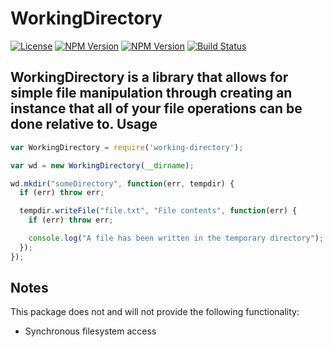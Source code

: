 WorkingDirectory
================
[![License][license-image]][license-url]
[![NPM Version][npm-version-image]][npm-url]
[![NPM Version][tag-version-image]][github-url]
[![Build Status][build-image]][build-url]

WorkingDirectory is a library that allows for simple file manipulation through
creating an instance that all of your file operations can be done relative to.
Usage
-----
```javascript
var WorkingDirectory = require('working-directory');

var wd = new WorkingDirectory(__dirname);

wd.mkdir("someDirectory", function(err, tempdir) {
  if (err) throw err;

  tempdir.writeFile("file.txt", "File contents", function(err) {
    if (err) throw err;

    console.log("A file has been written in the temporary directory");
  });
});
```
Notes
-----
This package does not and will not provide the following functionality:
* Synchronous filesystem access

[license-url]: https://github.com/terribleplan/WorkingDirectory/blob/master/LICENSE
[npm-url]: https://npmjs.org/package/working-directory
[build-url]: https://travis-ci.org/terribleplan/WorkingDirectory
[github-url]: https://github.com/terribleplan/WorkingDirectory
[license-image]: http://img.shields.io/npm/l/working-directory
[build-image]: http://img.shields.io/travis/terribleplan/WorkingDirectory.svg
[npm-version-image]: http://img.shields.io/npm/v/working-directory.svg
[tag-version-image]: http://img.shields.io/github/tag/terribleplan/WorkingDirectory.svg
